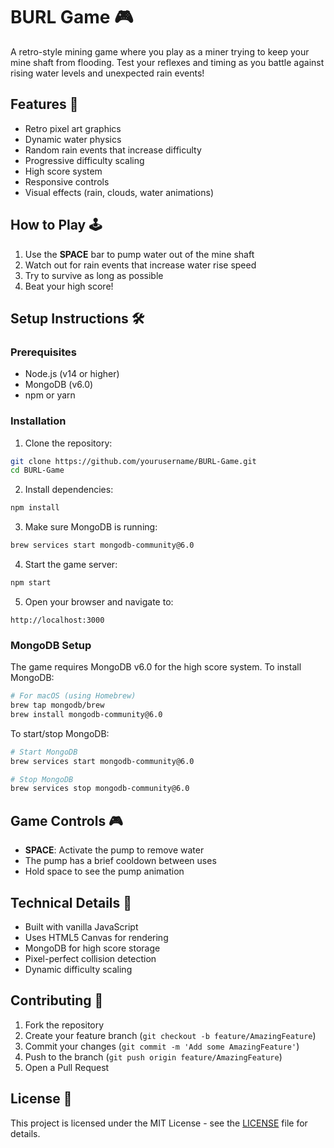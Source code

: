 # BURL Game 🎮

A retro-style mining game where you play as a miner trying to keep your mine shaft from flooding. Test your reflexes and timing as you battle against rising water levels and unexpected rain events!

## Features 🌟

- Retro pixel art graphics
- Dynamic water physics
- Random rain events that increase difficulty
- Progressive difficulty scaling
- High score system
- Responsive controls
- Visual effects (rain, clouds, water animations)

## How to Play 🕹️

1. Use the **SPACE** bar to pump water out of the mine shaft
2. Watch out for rain events that increase water rise speed
3. Try to survive as long as possible
4. Beat your high score!

## Setup Instructions 🛠️

### Prerequisites

- Node.js (v14 or higher)
- MongoDB (v6.0)
- npm or yarn

### Installation

1. Clone the repository:
```bash
git clone https://github.com/yourusername/BURL-Game.git
cd BURL-Game
```

2. Install dependencies:
```bash
npm install
```

3. Make sure MongoDB is running:
```bash
brew services start mongodb-community@6.0
```

4. Start the game server:
```bash
npm start
```

5. Open your browser and navigate to:
```
http://localhost:3000
```

### MongoDB Setup

The game requires MongoDB v6.0 for the high score system. To install MongoDB:

```bash
# For macOS (using Homebrew)
brew tap mongodb/brew
brew install mongodb-community@6.0
```

To start/stop MongoDB:
```bash
# Start MongoDB
brew services start mongodb-community@6.0

# Stop MongoDB
brew services stop mongodb-community@6.0
```

## Game Controls 🎮

- **SPACE**: Activate the pump to remove water
- The pump has a brief cooldown between uses
- Hold space to see the pump animation

## Technical Details 🔧

- Built with vanilla JavaScript
- Uses HTML5 Canvas for rendering
- MongoDB for high score storage
- Pixel-perfect collision detection
- Dynamic difficulty scaling

## Contributing 🤝

1. Fork the repository
2. Create your feature branch (`git checkout -b feature/AmazingFeature`)
3. Commit your changes (`git commit -m 'Add some AmazingFeature'`)
4. Push to the branch (`git push origin feature/AmazingFeature`)
5. Open a Pull Request

## License 📝

This project is licensed under the MIT License - see the [LICENSE](LICENSE) file for details. 